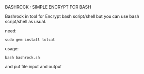 BASHROCK : SIMPLE ENCRYPT FOR BASH

Bashrock in tool for Encrypt bash script/shell but you can use bash script/shell as usual.

need:<br>
```
sudo gem install lolcat
```
usage:
```
bash bashrock.sh
```
and put file input and output
